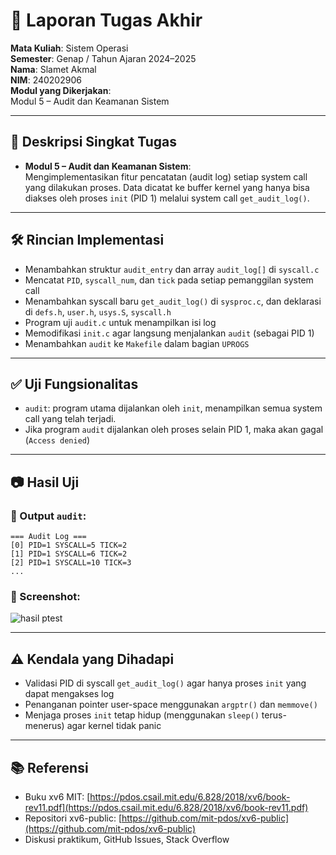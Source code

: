 # 📝 Laporan Tugas Akhir

**Mata Kuliah**: Sistem Operasi  
**Semester**: Genap / Tahun Ajaran 2024–2025  
**Nama**: Slamet Akmal  
**NIM**: 240202906  
**Modul yang Dikerjakan**:  
Modul 5 – Audit dan Keamanan Sistem  

---

## 📌 Deskripsi Singkat Tugas

* **Modul 5 – Audit dan Keamanan Sistem**:  
  Mengimplementasikan fitur pencatatan (audit log) setiap system call yang dilakukan proses. Data dicatat ke buffer kernel yang hanya bisa diakses oleh proses `init` (PID 1) melalui system call `get_audit_log()`.

---

## 🛠️ Rincian Implementasi

* Menambahkan struktur `audit_entry` dan array `audit_log[]` di `syscall.c`
* Mencatat `PID`, `syscall_num`, dan `tick` pada setiap pemanggilan system call
* Menambahkan syscall baru `get_audit_log()` di `sysproc.c`, dan deklarasi di `defs.h`, `user.h`, `usys.S`, `syscall.h`
* Program uji `audit.c` untuk menampilkan isi log
* Memodifikasi `init.c` agar langsung menjalankan `audit` (sebagai PID 1)
* Menambahkan `audit` ke `Makefile` dalam bagian `UPROGS`

---

## ✅ Uji Fungsionalitas

* `audit`: program utama dijalankan oleh `init`, menampilkan semua system call yang telah terjadi.
* Jika program `audit` dijalankan oleh proses selain PID 1, maka akan gagal (`Access denied`)

---

## 📷 Hasil Uji

### 📍 Output `audit`:
```
=== Audit Log ===
[0] PID=1 SYSCALL=5 TICK=2
[1] PID=1 SYSCALL=6 TICK=2
[2] PID=1 SYSCALL=10 TICK=3
...
```

### 📸 Screenshot:
![hasil ptest](./screenshot/audit_m5.png)

---

## ⚠️ Kendala yang Dihadapi

* Validasi PID di syscall `get_audit_log()` agar hanya proses `init` yang dapat mengakses log
* Penanganan pointer user-space menggunakan `argptr()` dan `memmove()`
* Menjaga proses `init` tetap hidup (menggunakan `sleep()` terus-menerus) agar kernel tidak panic

---

## 📚 Referensi

* Buku xv6 MIT: [https://pdos.csail.mit.edu/6.828/2018/xv6/book-rev11.pdf](https://pdos.csail.mit.edu/6.828/2018/xv6/book-rev11.pdf)  
* Repositori xv6-public: [https://github.com/mit-pdos/xv6-public](https://github.com/mit-pdos/xv6-public)  
* Diskusi praktikum, GitHub Issues, Stack Overflow

